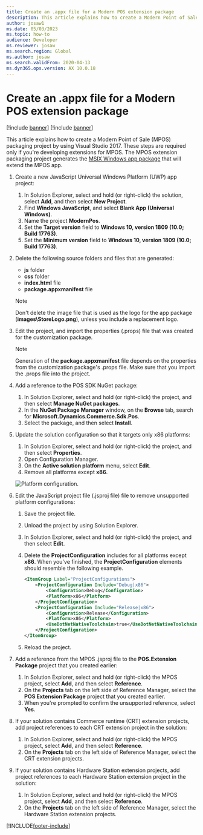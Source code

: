 ```yaml
---
title: Create an .appx file for a Modern POS extension package
description: This article explains how to create a Modern Point of Sale (MPOS) packaging project by using Microsoft Visual Studio 2017.
author: josaw1
ms.date: 05/03/2023
ms.topic: how-to
audience: Developer
ms.reviewer: josaw
ms.search.region: Global
ms.author: josaw
ms.search.validFrom: 2020-04-13
ms.dyn365.ops.version: AX 10.0.18
---
```


# Create an .appx file for a Modern POS extension package

[!include [banner](../../includes/banner.md)]
[!include [banner](../../includes/retail-sdk-deprecation-banner.md)]

This article explains how to create a Modern Point of Sale (MPOS) packaging project by using Visual Studio 2017. These steps are required only if you're developing extensions for MPOS. The MPOS extension packaging project generates the [MSIX Windows app package](/windows/msix/overview) that will extend the MPOS app.

1. Create a new JavaScript Universal Windows Platform (UWP) app project:

    1. In Solution Explorer, select and hold (or right-click) the solution, select **Add**, and then select **New Project**.
    2. Find **Windows JavaScript**, and select **Blank App (Universal Windows)**.
    3. Name the project **ModernPos**.
    4. Set the **Target version** field to **Windows 10, version 1809 (10.0; Build 17763)**.
    5. Set the **Minimum version** field to **Windows 10, version 1809 (10.0; Build 17763)**.

2. Delete the following source folders and files that are generated:

    + **js** folder
    + **css** folder
    + **index.html** file
    + **package.appxmanifest** file

    > [!NOTE]
    > Don't delete the image file that is used as the logo for the app package (**images\\StoreLogo.png**), unless you include a replacement logo.

3. Edit the project, and import the properties (.props) file that was created for the customization package.

    > [!NOTE]
    > Generation of the **package.appxmanifest** file depends on the properties from the customization package's .props file. Make sure that you import the .props file into the project.

4. Add a reference to the POS SDK NuGet package:

    1. In Solution Explorer, select and hold (or right-click) the project, and then select **Manage NuGet packages**.
    2. In the **NuGet Package Manager** window, on the **Browse** tab, search for **Microsoft.Dynamics.Commerce.Sdk.Pos**.
    3. Select the package, and then select **Install**.

5. Update the solution configuration so that it targets only x86 platforms:

    1. In Solution Explorer, select and hold (or right-click) the project, and then select **Properties**.
    2. Open Configuration Manager.
    3. On the **Active solution platform** menu, select **Edit**.
    4. Remove all platforms except **x86**.

    ![Platform configuration.](media/platform.png)

6. Edit the JavaScript project file (.jsproj file) file to remove unsupported platform configurations:

    1. Save the project file.
    2. Unload the project by using Solution Explorer.
    3. In Solution Explorer, select and hold (or right-click) the project, and then select **Edit**.
    4. Delete the **ProjectConfiguration** includes for all platforms except **x86**. When you've finished, the **ProjectConfiguration** elements should resemble the following example.

        ```xml
        <ItemGroup Label="ProjectConfigurations">
            <ProjectConfiguration Include="Debug|x86">
                <Configuration>Debug</Configuration>
                <Platform>x86</Platform>
            </ProjectConfiguration>
            <ProjectConfiguration Include="Release|x86">
                <Configuration>Release</Configuration>
                <Platform>x86</Platform>
                <UseDotNetNativeToolchain>true</UseDotNetNativeToolchain>
            </ProjectConfiguration>
        </ItemGroup>
        ```

    5. Reload the project.

7. Add a reference from the MPOS .jsproj file to the **POS.Extension Package** project that you created earlier:

    1. In Solution Explorer, select and hold (or right-click) the MPOS project, select **Add**, and then select **Reference**.
    2. On the **Projects** tab on the left side of Reference Manager, select the **POS Extension Package** project that you created earlier.
    3. When you're prompted to confirm the unsupported reference, select **Yes**.

8. If your solution contains Commerce runtime (CRT) extension projects, add project references to each CRT extension project in the solution:

    1. In Solution Explorer, select and hold (or right-click) the MPOS project, select **Add**, and then select **Reference**.
    2. On the **Projects** tab on the left side of Reference Manager, select the CRT extension projects.

9. If your solution contains Hardware Station extension projects, add project references to each Hardware Station extension project in the solution:

    1. In Solution Explorer, select and hold (or right-click) the MPOS project, select **Add**, and then select **Reference**.
    2. On the **Projects** tab on the left side of Reference Manager, select the Hardware Station extension projects.

[!INCLUDE[footer-include](../../../includes/footer-banner.md)]
